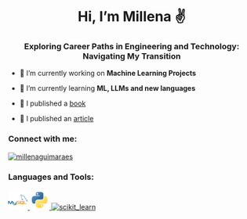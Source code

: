 <h1 align="center">Hi, I’m Millena ✌️</h1>
<h3 align="center">Exploring Career Paths in Engineering and Technology: Navigating My Transition</h3>

- 🔭 I’m currently working on **Machine Learning Projects**

- 🌱 I’m currently learning **ML, LLMs and new languages**

- 📝 I published a [book](https://my.nea-edicoes.com/catalog/details//store/pt/book/978-620-4-19231-4/desenvolvimento-de-uma-ferramenta-computacional)

- 📄 I published an [article](https://onepetro.org/SPELAMA/proceedings-abstract/17LAMA/2-17LAMA/D021S010R002/195256)

<h3 align="left">Connect with me:</h3>
<p align="left">
<a href="https://linkedin.com/in/https://www.linkedin.com/in/millenaguimaraes/" target="blank"><img align="center" src="https://raw.githubusercontent.com/rahuldkjain/github-profile-readme-generator/master/src/images/icons/Social/linked-in-alt.svg" alt="millenaguimaraes" height="30" width="40" /></a>
</p>

<h3 align="left">Languages and Tools:</h3>
<p align="left"> <a href="https://www.mysql.com/" target="_blank" rel="noreferrer"> <img src="https://raw.githubusercontent.com/devicons/devicon/master/icons/mysql/mysql-original-wordmark.svg" alt="mysql" width="40" height="40"/> </a> <a href="https://www.python.org" target="_blank" rel="noreferrer"> <img src="https://raw.githubusercontent.com/devicons/devicon/master/icons/python/python-original.svg" alt="python" width="40" height="40"/> </a> <a href="https://scikit-learn.org/" target="_blank" rel="noreferrer"> <img src="https://upload.wikimedia.org/wikipedia/commons/0/05/Scikit_learn_logo_small.svg" alt="scikit_learn" width="40" height="40"/> </a> </p>

